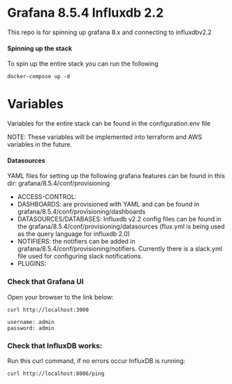# Grafana 8.5.4 Influxdb 2.2 
This repo is for spinning up grafana 8.x and connecting to influxdbv2.2 

#### Spinning up the stack 
 To spin up the entire stack you can run the following 

```
docker-compose up -d 
```

# Variables 
 Variables for the entire stack can be found in the configuration.env file 

 NOTE: These variables will be implemented into terraform and AWS variables in the future. 

#### Datasources
 YAML files for setting up the following grafana features can be found in this dir: 
  grafana/8.5.4/conf/provisioning
  
- ACCESS-CONTROL:  
- DASHBOARDS: are provisioned with YAML and can be found in grafana/8.5.4/conf/provisioning/dashboards
- DATASOURCES/DATABASES:  Influxdb v2.2 config files can be found in the grafana/8.5.4/conf/provisioning/datasources (flux.yml is being used as the query language for influxdb 2.0)
- NOTIFIERS: the notifiers can be added in grafana/8.5.4/conf/provisioning/notifiers. Currently there is a slack.yml 
file used for configuring slack notifications.
- PLUGINS: 
 

### Check that Grafana UI 
Open your browser to the link below:

    curl http://localhost:3000

    username: admin
    password: admin 

### Check that InfluxDB works:

Run this curl command, if no errors occur InfluxDB is running:

    curl http://localhost:8086/ping

     